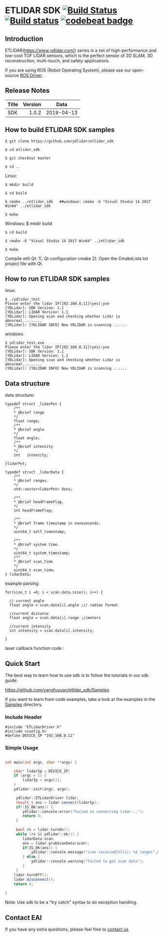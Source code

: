 
ETLIDAR SDK [![Build Status](https://travis-ci.org/cansik/etlidar_sdk.svg?branch=master)](https://travis-ci.org/cansik/etlidar_sdk) [![Build status](https://ci.appveyor.com/api/projects/status/2w9xm1dbafbi7xc0?svg=true)](https://ci.appveyor.com/project/cansik/etlidar_sdk) [![codebeat badge](https://codebeat.co/badges/3d8634b7-84eb-410c-b92b-24bf6875d8ef)](https://codebeat.co/projects/github-com-cansik-etlidar_sdk-master)
=====================================================================


Introduction
-------------------------------------------------------------------------------------------------------------------------------------------------------

ETLIDAR(https://www.ydlidar.com/) series is a set of high-performance and low-cost TOF LIDAR sensors, which is the perfect sensor of 2D SLAM, 3D reconstruction, multi-touch, and safety applications.

If you are using ROS (Robot Operating System), please use our open-source [ROS Driver]( https://github.com/ydlidar/etlidar_ros) .

Release Notes
-------------------------------------------------------------------------------------------------------------------------------------------------------
| Title      |  Version |  Data |
| :-------- | --------:|  :--: |
| SDK     |  1.0.2 |   2019-04-13  |

How to build ETLIDAR SDK samples
-------------------------------------------------------------------------------------------------------------------------------------------------------

    $ git clone https://github.com/ydlidar/etlidar_sdk

    $ cd etlidar_sdk

    $ git checkout master

    $ cd ..
    
Linux:

    $ mkdir build

    $ cd build

    $ cmake ../etlidar_sdk   ##windows: cmake -G "Visual Studio 14 2017 Win64" ../etlidar_sdk 

    $ make



Windows:
   $ mkdir build

    $ cd build

    $ cmake -G "Visual Studio 14 2017 Win64" ../etlidar_sdk 

    $ make


Compile wth Qt:
1). Qt configuration cmake
2). Open the CmakeLists.txt project file with Qt.
	
	
	
	
How to run ETLIDAR SDK samples
-------------------------------------------------------------------------------------------------------------------------------------------------------

linux:

    $ ./ydlidar_test
    Please enter the lidar IP[192.168.0.11](yes):yse
    [YDLidar]: SDK Version: 1.1
    [YDLidar]: LIDAR Version: 1.1
    [YDLidar]: Opening scan and checking whether Lidar is abnormal.........
    [YDLidar]: [YDLIDAR INFO] Now YDLIDAR is scanning ......

windows:

    $ ydlidar_test.exe
    Please enter the lidar IP[192.168.0.11](yes):yse
    [YDLidar]: SDK Version: 1.1
    [YDLidar]: LIDAR Version: 1.1
    [YDLidar]: Opening scan and checking whether Lidar is abnormal.........
    [YDLidar]: [YDLIDAR INFO] Now YDLIDAR is scanning ......


Data structure
-------------------------------------------------------------------------------------------------------------------------------------------------------

data structure:

	typedef struct _lidarPot {
		/**
		* @brief range
		*/
		float range;
		/**
		* @brief angle
		*/
		float angle;
		/**
		* @brief intensity
		*/
		int   intensity;
   	 
	}lidarPot;

	typedef struct _lidarData {
		/**
		* @brief ranges.
		*/
		std::vector<lidarPot> data;

		/**
		* @brief headFrameFlag.
		*/
		int headFrameFlag;

		/**
		* @brief frame timestamp in nanoseconds.
		*/
		uint64_t self_timestamp;

		/**
		* @brief system time.
		*/
		uint64_t system_timestamp;
		/**
		* @brief scan_time
		*/
		uint64_t scan_time;
	} lidarData;

example parsing:

    for(size_t i =0; i < scan.data.size(); i++) {

      // current angle
      float angle = scan.data[i].angle ;// radian format

      //current distance
      float angle = scan.data[i].range ;//meters

      //current intensity
      int intensity = scan.data[i].intensity;

    }

laser callback function code :


        

Quick Start
-----------

The best way to learn how to use sdk is to follow the tutorials in our
sdk guide:

https://github.com/yangfuyuan/etlidar_sdk/Samples

If you want to learn from code examples, take a look at the examples in the
[Samples](Samples) directory.


### Include Header
	#include "ETLidarDriver.h"
	#include <config.h>
	#define DEVICE_IP "192.168.0.11"

### Simple Usage

```c++

int main(int argc, char **argv) {

    char* lidarIp = DEVICE_IP;
	if (argc > 1) {
        lidarIp = argv[1];
    }
    ydlidar::init(argc, argv);

     ydlidar::ETLidarDriver lidar;
     result_t ans = lidar.connect(lidarIp);
     if(!IS_OK(ans)) {
     	ydlidar::console.error("Failed to connecting lidar...");
     	return 0;
     }
     
     bool rs = lidar.turnOn();
     while (rs && ydlidar::ok()) {
    	lidarData scan;
    	ans = lidar.grabScanData(scan);
    	if(IS_OK(ans)) {
      		ydlidar::console.message("scan recevied[%llu]: %d ranges",scan.system_timestamp, scan.data.size());
    	} else {
      		ydlidar::console.warning("Failed to get scan data");
    	}
     }
    lidar.turnOff();
    lidar.disconnect();
    return 0;
    
}
```

Note: Use sdk to be a "try catch" syntax to do exception handling.


Contact EAI
---------------

If you have any extra questions, please feel free to [contact us](http://www.ydlidar.cn/cn/contact)

